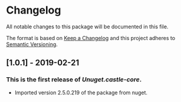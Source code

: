 # Changelog
All notable changes to this package will be documented in this file.

The format is based on [Keep a Changelog](http://keepachangelog.com/en/1.0.0/)
and this project adheres to [Semantic Versioning](http://semver.org/spec/v2.0.0.html).

## [1.0.1] - 2019-02-21

### This is the first release of *Unuget.castle-core*.

- Imported version 2.5.0.219 of the package from nuget.